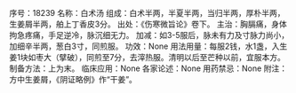 序号：18239
名称：白术汤
组成：白术半两，半夏半两，当归半两，厚朴半两，生姜屑半两，舶上丁香皮3分。
出处：《伤寒微旨论》卷下。
主治：胸膈痛，身体拘急疼痛，手足逆冷，脉沉细无力。
加减：如3-5服后，脉未有力及寸脉力尚小，加细辛半两，葱白3寸，同煎服。
功效：None
用法用量：每服2钱，水1盏，入生姜1块如枣大（擘破），同煎至7分，去滓热服。清明以后至芒种以前，宜服本方。
制备方法：上为末。
临床应用：None
各家论述：None
用药禁忌：None
附注：方中生姜屑，《阴证略例》作“干姜”。
